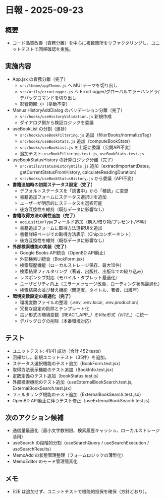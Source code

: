 # 日報 - 2025-09-23

## 概要
- コード品質改善（責務分離）を中心に複数箇所をリファクタリングし、ユニットテストで回帰確認を実施。

## 実施内容
- App.jsx の責務分離（完了）
  - `src/theme/appTheme.js` へ MUI テーマを切り出し
  - `src/utils/errorLogger.js` へ ErrorLogger/グローバルエラーハンドラ/デバッグコマンドを切り出し
  - 影響範囲: 小（挙動不変）
- ManualHistoryAddDialog のバリデーション分離（完了）
  - `src/hooks/useHistoryValidation.js` 新規作成
  - ダイアログ側から検証ロジックを委譲
- useBookList の分割（進捗）
  - `src/hooks/useBookFiltering.js` 追加（filterBooks/normalizeTag）
  - `src/hooks/useBookStats.js` 追加（computeBookStats）
  - `src/hooks/useBookList.js` を上記に委譲（公開API不変）
  - 追加テスト: `useBookFiltering.test.js`, `useBookStats.test.js`
- useBookStatusHistory の計算ロジック分離（完了）
  - `src/utils/statusHistoryUtils.js` 追加（extractImportantDates, getCurrentStatusFromHistory, calculateReadingDuration）
  - `src/hooks/useBookStatusHistory.js` から委譲（API不変）
- **書籍追加時の初期ステータス設定（完了）**
  - デフォルトステータスを「読書中」から「積読」に変更
  - 書籍追加フォームにステータス選択UIを追加
  - ユーザーが明示的にステータスを選択可能
  - 後方互換性を維持（既存データに影響なし）
- **書籍取得方法の属性追加（完了）**
  - `acquisitionType`フィールド追加（購入/借り物/プレゼント/不明）
  - 書籍追加フォームに取得方法選択UIを追加
  - 書籍詳細ページでの取得方法表示（Chipコンポーネント）
  - 後方互換性を維持（既存データに影響なし）
- **外部検索機能の実装（完了）**
  - Google Books API統合（OpenBD API廃止）
  - 外部検索UI統合（BookForm.jsx）
  - 検索履歴機能（ローカルストレージ保存、最大10件）
  - 検索結果フィルタリング（著者、出版社、出版年での絞り込み）
  - レスポンシブ対応（モバイル・タブレット最適化）
  - ユーザビリティ向上（エラーメッセージ改善、ローディング状態最適化）
  - 検索結果の並び替え機能（関連度、タイトル、著者、出版年）
- **環境変数設定の最適化（完了）**
  - 環境変数ファイルの整理（.env, .env.local, .env.production）
  - 冗長な設定の削除とテンプレート化
  - 古い形式の環境変数（REACT_APP_*）をVite形式（VITE_*）に統一
  - デバッグログの削除（本番環境対応）

## テスト
- ユニットテスト: 41/41 成功（合計 452 tests）
- 回帰なし。新規ユニットテスト（35件）を追加。
- ステータス選択機能のテスト追加（BookForm.test.jsx）
- 取得方法表示機能のテスト追加（BookInfo.test.jsx）
- 定数定義のテスト追加（bookStatus.test.js）
- 外部検索機能のテスト追加（useExternalBookSearch.test.js, ExternalBookSearch.test.jsx）
- フィルタリング機能のテスト追加（ExternalBookSearch.test.jsx）
- OpenBD API廃止に伴うテスト修正（useExternalBookSearch.test.js）

## 次のアクション候補
- 通信量最適化（最小文字数制限、検索履歴キャッシュ、ローカルストレージ活用）
- useSearch の段階的分割（useSearchQuery / useSearchExecution / useSearchResults）
- MemoAdd の状態管理整理（フォームロジックの薄型化）
- MemoEditor のモード管理簡素化

## メモ
- E2E は追加せず、ユニットテストで機能的担保を確保（方針どおり）。
